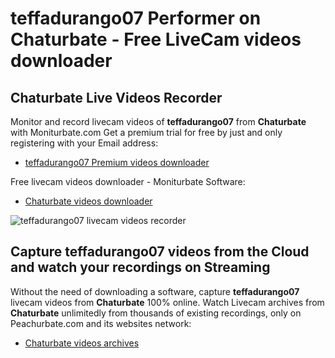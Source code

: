 # teffadurango07 Performer on Chaturbate - Free LiveCam videos downloader

## Chaturbate Live Videos Recorder

Monitor and record livecam videos of **teffadurango07** from **Chaturbate** with Moniturbate.com
Get a premium trial for free by just and only registering with your Email address:
* [teffadurango07 Premium videos downloader](https://moniturbate.com/request-demo-licence-key.html)

Free livecam videos downloader - Moniturbate Software:
* [Chaturbate videos downloader](https://moniturbate.com/moniturbate-download-software.html)

![teffadurango07 livecam videos recorder](https://peachurnet.com/templates/moniturbate-software.png)


## Capture teffadurango07 videos from the Cloud and watch your recordings on Streaming

Without the need of downloading a software, capture **teffadurango07** livecam videos from **Chaturbate** 100% online.
Watch Livecam archives from **Chaturbate** unlimitedly from thousands of existing recordings, only on Peachurbate.com and its websites network:
* [Chaturbate videos archives](https://peachurnet.com/)